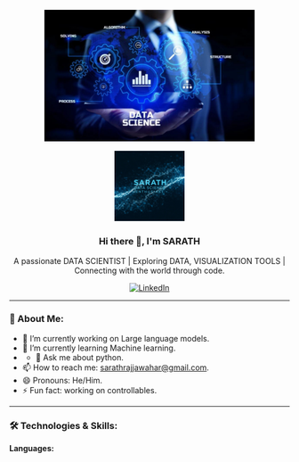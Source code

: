 <p align="center"><img width="75%"  src="https://github.com/sarathdotgithub/about-me/blob/1f508b7aea9ba1fbe621411eae701c01c53ce435/DATA%20SCIENCE%20MODEL.jpg" </></p>
<p align="center">
  <a href="https://github.com/sarathdotgithub">
    <img width="25%" src="https://github.com/sarathdotgithub/about-me/blob/9e5f05b0cc314bb7b5b5138eea5daedf2f101a5f/sarath.jpg" alt="Your Banner">
  </a>
</p>

<h3 align="center">Hi there 👋, I'm SARATH</h3>
<p align="center">A passionate DATA SCIENTIST | Exploring DATA, VISUALIZATION TOOLS | Connecting with the world through code.</p>

<p align="center">
  <a href="https://www.linkedin.com/in/sarathrajj/">
    <img src="https://img.shields.io/badge/LinkedIn-0077B5?style=for-the-badge&logo=linkedin&logoColor=white" alt="LinkedIn">
 
  </a>
  </p>

---

### 🚀 About Me:

- 🔭 I’m currently working on Large language models.
- 🌱 I’m currently learning Machine learning.
- - 💬 Ask me about python.
- 📫 How to reach me: sarathrajjawahar@gmail.com.
- 😄 Pronouns: He/Him.
- ⚡ Fun fact: working on controllables.

---

### 🛠️ Technologies & Skills:

**Languages:**
